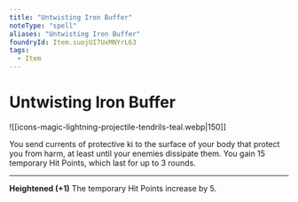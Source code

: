 ```yaml
---
title: "Untwisting Iron Buffer"
noteType: "spell"
aliases: "Untwisting Iron Buffer"
foundryId: Item.suojUI7UxMNYrL63
tags:
  - Item
---
```


# Untwisting Iron Buffer
![[icons-magic-lightning-projectile-tendrils-teal.webp|150]]

You send currents of protective ki to the surface of your body that protect you from harm, at least until your enemies dissipate them. You gain 15 temporary Hit Points, which last for up to 3 rounds.

* * *

**Heightened (+1)** The temporary Hit Points increase by 5.
